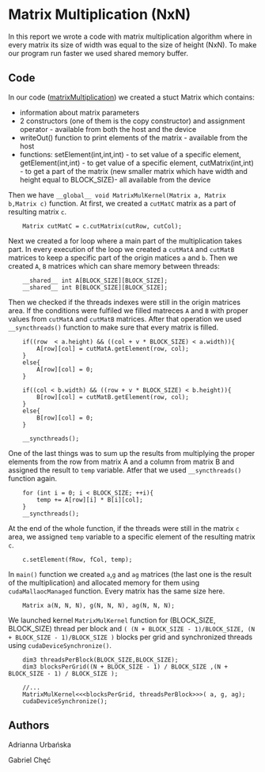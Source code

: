# Matrix Multiplication (NxN)

In this report we wrote a code with matrix multiplication algorithm where in every matrix its size of width was equal to the size of height (NxN). To make our program run faster we used shared memory buffer.

## Code

In our code ([matrixMultiplication](https://github.com/AdriannaUrbanska/Introduction-to-CUDA-and-OpenCL/blob/master/Report4/src/matrixMultiplication.cu)) we created a stuct Matrix which contains:

* information about matrix parameters
* 2 constructors (one of them is the copy constructor) and assignment operator - available from both the host and the device
* writeOut() function to print elements of the matrix - available from the host
* functions: setElement(int,int,int) - to set value of a specific element, getElement(int,int) - to get value of a specific element, cutMatrix(int,int) - to get a part of the matrix (new smaller matrix which have width and height equal to BLOCK_SIZE)- all available from the device

Then we have `__global__ void MatrixMulKernel(Matrix a, Matrix b,Matrix c)` function. At first, we created a `cutMatC` matrix as a part of resulting matrix `c`.

```
	Matrix cutMatC = c.cutMatrix(cutRow, cutCol);
```

Next we created a for loop where a main part of the multiplication takes part. In every execution of the loop we created a `cutMatA` and `cutMatB` matrices to keep a specific part of the origin matices `a` and `b`. Then we created `A`, `B` matrices which can share memory between threads:

```
	__shared__ int A[BLOCK_SIZE][BLOCK_SIZE];	
	__shared__ int B[BLOCK_SIZE][BLOCK_SIZE];
```

Then we checked if the threads indexes were still in the origin matrices area. If the conditions were fulfiled we filled matreces `A` and `B` with proper values from `cutMatA` and `cutMatB` matrices. After that operation we used `__syncthreads()` function to make sure that every matrix is filled. 

```
	if((row  < a.height) && ((col + v * BLOCK_SIZE) < a.width)){ 		
		A[row][col] = cutMatA.getElement(row, col);
	}
	else{
		A[row][col] = 0;
	}

	if((col < b.width) && ((row + v * BLOCK_SIZE) < b.height)){	
		B[row][col] = cutMatB.getElement(row, col);
	}
	else{
		B[row][col] = 0;
	}

	__syncthreads(); 
```

One of the last things was to sum up the results from multiplying the proper elements from the row from matrix A and a column from matrix B and assigned the result to `temp` variable. Atfer that we used `__syncthreads()` function again.

```
	for (int i = 0; i < BLOCK_SIZE; ++i){
		temp += A[row][i] * B[i][col];
	}		
	__syncthreads();
```

At the end of the whole function, if the threads were still in the matrix `c` area, we assigned `temp` variable to a specific element of the resulting matrix `c`.

```
	c.setElement(fRow, fCol, temp);
```

In `main()` function we created `a`,`g` and `ag` matrices (the last one is the result of the multiplication) and allocated memory for them using `cudaMallaocManaged` function. Every matrix has the same size here.

```
	Matrix a(N, N, N), g(N, N, N), ag(N, N, N);
```

We launched kernel `MatrixMulKernel` function for (BLOCK_SIZE, BLOCK_SIZE) thread per block and `( (N + BLOCK_SIZE - 1)/BLOCK_SIZE, (N + BLOCK_SIZE - 1)/BLOCK_SIZE )` blocks per grid and synchronized threads using `cudaDeviceSynchronize()`.

```
	dim3 threadsPerBlock(BLOCK_SIZE,BLOCK_SIZE);
	dim3 blocksPerGrid((N + BLOCK_SIZE - 1) / BLOCK_SIZE ,(N + BLOCK_SIZE - 1) / BLOCK_SIZE );

	//...	
	MatrixMulKernel<<<blocksPerGrid, threadsPerBlock>>>( a, g, ag);
	cudaDeviceSynchronize();
```



## Authors

Adrianna Urbańska

Gabriel Chęć
